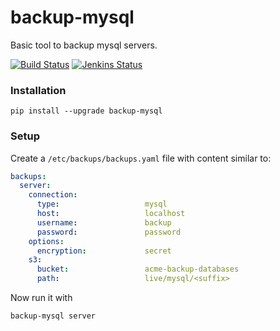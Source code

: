 # backup-mysql

Basic tool to backup mysql servers.

[![Build Status](https://travis-ci.org/ptdorf/backup-mysql.svg?branch=master)](https://travis-ci.org/ptdorf/backup-mysql)
[![Jenkins Status](http://jenkins.dotser.com/job/backup-mysql/)](http://jenkins.dotser.com/job/backup-mysql/)


### Installation

    pip install --upgrade backup-mysql


### Setup

Create a `/etc/backups/backups.yaml` file with content similar to:

```yaml
backups:
  server:
    connection:
      type:                   mysql
      host:                   localhost
      username:               backup
      password:               password
    options:
      encryption:             secret
    s3:
      bucket:                 acme-backup-databases
      path:                   live/mysql/<suffix>

```

Now run it with

    backup-mysql server
